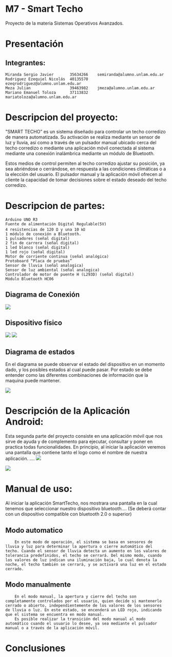 # M7 - Smart Techo

Proyecto de la materia Sistemas Operativos Avanzados.

# Presentación

  ## Integrantes:   

    Miranda Sergio Javier       35634266    semiranda@alumno.unlam.edu.ar
    Rodriguez Ezequiel Nicolás  40135570    ezeqrodriguez@alumno.unlam.edu.ar
    Meza Julian                 39463982    jmeza@alumno.unlam.edu.ar
    Mariano Emanuel Toloza      37113832    mariatoloza@alumno.unlam.edu.ar


# Descripcion del proyecto:

  "SMART TECHO” es un sistema diseñado para controlar un techo corredizo de manera automatizada. Su activación se realiza mediante un sensor de luz y lluvia, así como a través de un pulsador manual ubicado cerca del techo corredizo o mediante una aplicación móvil conectada al sistema mediante una conexión inalámbrica mediante un módulo de Bluetooth. 
  
  Estos medios de control permiten al techo corredizo ajustar su posición, ya sea abriéndose o cerrándose, en respuesta a las condiciones climáticas o a la elección del usuario. El pulsador manual y la aplicación móvil ofrecen al cliente la capacidad de tomar decisiones sobre el estado deseado del techo corredizo.


# Descripcion de partes:

  	Arduino UNO R3
	Fuente de alimentación Digital Regulable(5V)
	4 resistencias de 120 Ω y una 10 ㏀
	1 módulo de conexión a Bluetooth.
	1 pulsadores (señal digital)
	2 fin de carrera (señal digital)
	1 led blanco (señal digital)
	1 led rojo (señal digital)
	Motor de corriente continua (señal analógica)  
	Protoboard “Placa de pruebas”
	Sensor de lluvia (señal analogica)
	Sensor de luz ambiental (señal analogica)
	Controlador de motor de puente H (L293D) (señal digital)
    Módulo Bluetooth HC06

 
  ## Diagrama de Conexión
  ![](/diagramas/conexiones_01.jpg)
  
  ## Dispositivo físico
  ![](/diagramas/fisico_01.JPG)
  ![](/diagramas/fisico_02.JPG)
  

## Diagrama de estados
En el diagrama se puede observar el estado del dispositivo en un momento dado, y los posibles estados al cual puede pasar. Por estado se debe entender como las diferentes combinaciones de información que la maquina puede mantener.

![](/diagramas/máquina_de_estado_01.jpg)




# Descripción de la Aplicación Android:
Esta segunda parte del proyecto consiste en una aplicación móvil que nos sirve de ayuda y de complemento para ejecutar, consultar y poner en practica todas funcionalidades. 
En principio, al iniciar la aplicación veremos una pantalla que contiene tanto el logo como el nombre de nuestra aplicación. ....
![](/diagramas/app_01.jpg)


![](/diagramas/app_02.jpg)






# Manual de uso:
Al iniciar la aplicación SmartTecho, nos mostrara una pantalla en la cual tenemos que seleccionar nuestro dispositivo bluetooth.... 
(Se deberá contar con un dispositivo compatible con bluetooth 2.0 o superior)


## Modo automatico
        En este modo de operación, el sistema se basa en sensores de lluvia y luz para determinar la apertura o cierre automático del techo. Cuando el sensor de lluvia detecta un aumento en los valores de tolerancia predefinidos, el techo se cerrará. Del mismo modo, cuando los valores de luz indican una iluminación baja, lo cual denota la noche, el techo también se cerrará, y se activará una luz en el estado cerrado.


## Modo manualmente
        En el modo manual, la apertura y cierre del techo son completamente controlados por el usuario, quien decide si mantenerlo cerrado o abierto, independientemente de los valores de los sensores de lluvia o luz. En este estado, se encenderá un LED rojo, indicando que el sistema se encuentra en modo manual.
        Es posible realizar la transición del modo manual al modo automático cuando el usuario lo desee, ya sea mediante el pulsador manual o a través de la aplicación móvil.




# Conclusiones




